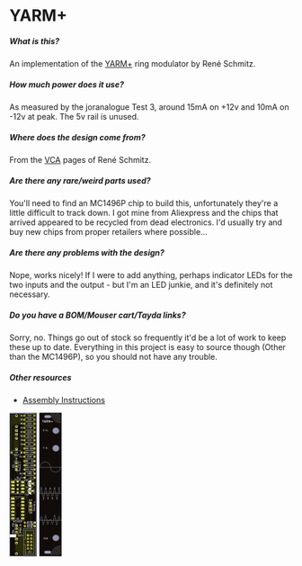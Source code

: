 # YARM+

##### What is this?

An implementation of the [YARM+](https://www.schmitzbits.de/vca.html) ring modulator by René Schmitz.

##### How much power does it use?

As measured by the joranalogue Test 3, around 15mA on +12v and 10mA on -12v at peak. The 5v rail is unused.

##### Where does the design come from?

From the [VCA](https://www.schmitzbits.de/vca.html) pages of René Schmitz.

##### Are there any rare/weird parts used?

You'll need to find an MC1496P chip to build this, unfortunately they're a little difficult to track down. I got mine from Aliexpress and the chips that arrived appeared to be recycled from dead electronics. I'd usually try and buy new chips from proper retailers where possible...

##### Are there any problems with the design?

Nope, works nicely! If I were to add anything, perhaps indicator LEDs for the two inputs and the output - but I'm an LED junkie, and it's definitely not necessary.

##### Do you have a BOM/Mouser cart/Tayda links?

Sorry, no. Things go out of stock so frequently it'd be a lot of work to keep these up to date. Everything in this project is easy to source though (Other than the MC1496P), so you should not have any trouble.

##### Other resources

- [Assembly Instructions](ASSEMBLY.md)

<img src="images/yarmplus-logic.png" alt="yarmplus-logic" style="zoom:25%;" />

<img src="images/yarmplus-panel.png" alt="yarmplus-panel" style="zoom:25%;" />
